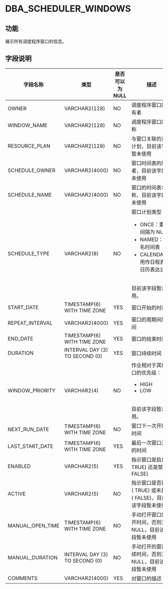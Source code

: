 # DBA_SCHEDULER_WINDOWS

## 功能

展示所有调度程序窗口的信息。

## 字段说明

| 字段名称          | 类型          | 是否可以为 NULL | 描述              |
|------------------|---------------|----------------|-------------------|
| OWNER            | VARCHAR2(128)                  | NO   | 调度程序窗口的所有者    |
| WINDOW_NAME      | VARCHAR2(128)                  | NO   | 调度程序窗口的名称  |
| RESOURCE_PLAN    | VARCHAR2(128)                  | NO   | 与窗口关联的资源计划，目前该字段暂未使用   |
| SCHEDULE_OWNER   | VARCHAR2(4000)                 | NO   | 窗口时间表的所有者，目前该字段暂未使用   |
| SCHEDULE_NAME    | VARCHAR2(4000)                 | NO   | 窗口的时间表名称，目前该字段暂未使用   |
| SCHEDULE_TYPE    | VARCHAR2(8)                    | NO   | 窗口计划类型：<ul><li>ONCE：重复间隔为 NULL</li><li>NAMED：命名时间表</li><li>CALENDAR：用作日程表的日历表达式</li></ul></br>目前该字段暂未使用。 |
| START_DATE       | TIMESTAMP(6) WITH TIME ZONE    | YES  | 窗口开始的时间 |
| REPEAT_INTERVAL  | VARCHAR2(4000)                 | YES  | 窗口的周期间隔时间|
| END_DATE         | TIMESTAMP(6) WITH TIME ZONE    | YES  | 窗口的结束时间|
| DURATION         | INTERVAL DAY (3) TO SECOND (0) | YES  | 窗口持续时间    |
| WINDOW_PRIORITY  | VARCHAR2(4)                    | NO   | 作业相对于其他窗口的优先级：<ul><li>HIGH</li><li>LOW</li></ul> </br>目前该字段暂未使用。|
| NEXT_RUN_DATE    | TIMESTAMP(6) WITH TIME ZONE    | NO   | 窗口下一次开始的时间 |
| LAST_START_DATE  | TIMESTAMP(6) WITH TIME ZONE    | YES  | 最后一次窗口开始的时间|
| ENABLED          | VARCHAR2(5)                    | YES  | 指示窗口是启用 ( TRUE) 还是禁用 ( FALSE)    |
| ACTIVE           | VARCHAR2(5)                    | NO   | 指示窗口是否打开 ( TRUE) 或未打开 ( FALSE)，目前该字段暂未使用      |
| MANUAL_OPEN_TIME | TIMESTAMP(6) WITH TIME ZONE    | NO   | 手动打开窗口的打开时间，否则为 NULL，目前该字段暂未使用      |
| MANUAL_DURATION  | INTERVAL DAY (3) TO SECOND (0) | NO   | 手动打开的窗口持续时间，否则为 NULL，目前该字段暂未使用    |
| COMMENTS         | VARCHAR2(4000)                 | YES  | 对窗口的描述   |
